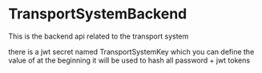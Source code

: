 # TransportSystemBackend

This is the backend api related to the transport system 

there is a jwt secret named TransportSystemKey which you can define the value of at the beginning 
it will be used to hash all password + jwt tokens

